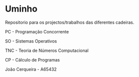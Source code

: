# Uminho
Repositorio para os projectos/trabalhos das diferentes cadeiras.

PC - Programação Concorrente

SO - Sistemas Operativos

TNC - Teoria de Números Computacional

CP - Cálculo de Programas


João Cerqueira - A65432

